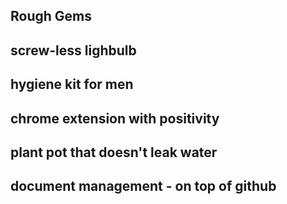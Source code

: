 Rough Gems
----------

## screw-less lighbulb 

## hygiene kit for men

## chrome extension with positivity

## plant pot that doesn't leak water

## document management - on top of github
